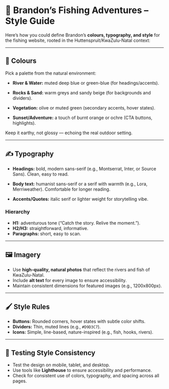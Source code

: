 # **🎣 Brandon’s Fishing Adventures – Style Guide**

Here’s how you could define Brandon’s **colours, typography, and style** for the fishing website, rooted in the Huttenspruit/KwaZulu-Natal context:

---

## **🎨 Colours**

Pick a palette from the natural environment:

-   **River & Water:** muted deep blue or green-blue (for headings/accents).

-   **Rocks & Sand:** warm greys and sandy beige (for backgrounds and dividers).

-   **Vegetation:** olive or muted green (secondary accents, hover states).

-   **Sunset/Adventure:** a touch of burnt orange or ochre (CTA buttons, highlights).

Keep it earthy, not glossy — echoing the real outdoor setting.

---

## **✍️ Typography**

-   **Headings:** bold, modern sans-serif (e.g., Montserrat, Inter, or Source Sans). Clean, easy to read.

-   **Body text:** humanist sans-serif or a serif with warmth (e.g., Lora, Merriweather). Comfortable for longer reading.

-   **Accents/Quotes:** italic serif or lighter weight for storytelling vibe.

### **Hierarchy**

-   **H1:** adventurous tone (“Catch the story. Relive the moment.”).
-   **H2/H3:** straightforward, informative.
-   **Paragraphs:** short, easy to scan.

---

## **🖼️ Imagery**

-   Use **high-quality, natural photos** that reflect the rivers and fish of KwaZulu-Natal.
-   Include **alt text** for every image to ensure accessibility.
-   Maintain consistent dimensions for featured images (e.g., 1200x800px).

---

## **🖌️ Style Rules**

-   **Buttons:** Rounded corners, hover states with subtle color shifts.
-   **Dividers:** Thin, muted lines (e.g., `#D9D3C7`).
-   **Icons:** Simple, line-based, nature-inspired (e.g., fish, hooks, rivers).

---

## **🧪 Testing Style Consistency**

-   Test the design on mobile, tablet, and desktop.
-   Use tools like **Lighthouse** to ensure accessibility and performance.
-   Check for consistent use of colors, typography, and spacing across all pages.
